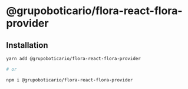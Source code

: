# @grupoboticario/flora-react-flora-provider

## Installation

```sh
yarn add @grupoboticario/flora-react-flora-provider

# or

npm i @grupoboticario/flora-react-flora-provider
```
